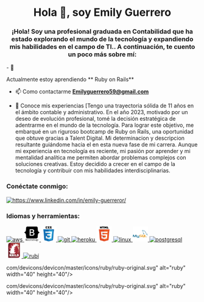 <h1 align="center">Hola 👋, soy Emily Guerrero</h1>
<h3 align="center">¡Hola! Soy una profesional graduada en Contabilidad que ha estado explorando el mundo de la tecnología y expandiendo mis habilidades en el campo de TI.. A continuación, te cuento un poco más sobre mí:</h3> - 🌱

Actualmente estoy aprendiendo ** Ruby on Rails**

- 📫 Como contactarme **Emilyguerrero59@gmail.com**

- 📄 Conoce mis experiencias [Tengo una trayectoria sólida de 11 años en el ámbito contable y administrativo. En el año 2023, motivado por un deseo de evolución profesional, tomé la decisión estratégica de adentrarme en el mundo de la tecnología. Para lograr este objetivo, me embarqué en un riguroso bootcamp de Ruby on Rails, una oportunidad que obtuve gracias a Talent Digital. Mi determinacion y descripcion resultante guiándome hacia el en esta nueva fase de mi carrera. Aunque mi experiencia en tecnología es reciente, mi pasión por aprender y mi mentalidad analítica me permiten abordar problemas complejos con soluciones creativas. Estoy decidido a crecer en el campo de la tecnología y contribuir con mis habilidades interdisciplinarias.
  
<h3 align="left">Conéctate conmigo:</h3>
<p align="left">
<a href="https://linkedin.com/in/https://www.linkedin.com/in /emily-guerreror/" target="blank"><img align="center" src="https://raw.githubusercontent.com/rahuldkjain/github-profile-readme-generator/master/src/images/icons/ Social/linked-in-alt.svg" alt="https://www.linkedin.com/in/emily-guerreror/" height="30" width="40" /></a>
</p>

<h3 align="left">Idiomas y herramientas:</h3>
<p align="left"> <a href="https://aws.amazon.com" target="_blank" rel="noreferrer"> <img src="https://raw.githubusercontent.com/devicons /devicon/master/icons/amazonwebservices/amazonwebservices-original-wordmark.svg" alt="aws" width="40" height="40"/> </a> <a href="https://getbootstrap.com " target="_blank" rel="noreferrer"> <img src="https://raw.githubusercontent.com/devicons/devicon/master/icons/bootstrap/bootstrap-plain-wordmark.svg" alt="bootstrap" width="40" height="40"/> </a> <a href="https://www.w3schools.com/css/" target="_blank" rel="noreferrer"> <img src="https://raw.githubusercontent.com/devicons/devicon/master/icons/css3/css3-original-wordmark.svg" alt ="css3" width="40" height="40"/> </a> <a href="https://git-scm.com/" target="_blank" rel="noreferrer"> <img src ="https://www.vectorlogo.zone/logos/git-scm/git-scm-icon.svg" alt="git" width="40" height="40"/> </a> <a href ="https://heroku.com" target="_blank" rel="noreferrer"> <img src="https://www.vectorlogo.zone/logos/heroku/heroku-icon.svg" alt="heroku" width="40" height="40"/> </a> <a href="https://www.w3.org/html/" target="_blank" rel="noreferrer "> <img src="https://raw.githubusercontent.com/devicons/devicon/master/icons/html5/html5-original-wordmark.svg" alt="html5" width="40" height="40" /> </a> <a href="https://www.linux.org/" target="_blank" rel="noreferrer"> <img src="https://raw.githubusercontent.com/devicons/ devicon/master/icons/linux/linux-original.svg" alt="linux" width="40" height="40"/> </a> <a href="https://www.mysql.com/" target="_blank" rel="noreferrer"> <img src="https://raw.githubusercontent.com/devicons/devicon/master/icons/mysql/mysql-original-wordmark.svg" alt=" mysql" width="40" height="40"/> </a> <a href="https://www.postgresql.org" target="_blank" rel="noreferrer"> <img src="https ://raw.githubusercontent.com/devicons/devicon/master/icons/postgresql/postgresql-original-wordmark.svg" alt="postgresql" width="40" height="40"/> </a> <a href="https://rubyonrails.org" target="_blank" rel="noreferrer"> <img src="https://raw.githubusercontent.com/devicons/devicon/master/icons/rails/rails-original-wordmark.svg" alt="rails" width="40" height="40"/> </a> <a href="https:// www.ruby-lang.org/en/" target="_blank" rel="noreferrer"> <img src="https://raw.githubusercontent.com/devicons/devicon/master/icons/ruby/ruby-original .svg" alt="rubí" ancho="40" altura="40"/> </a> </p>com/devicons/devicon/master/icons/ruby/ruby-original.svg" alt="ruby" width="40" height="40"/> </a> </p>com/devicons/devicon/master/icons/ruby/ruby-original.svg" alt="ruby" width="40" height="40"/> </a> </p>

